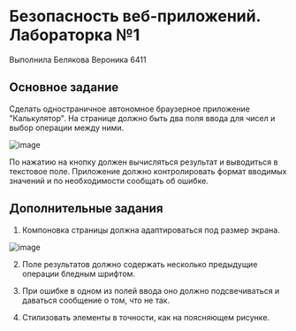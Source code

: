 # Безопасность веб-приложений. Лабораторка №1

Выполнила Белякова Вероника 6411

## Основное задание

Сделать одностраничное автономное браузерное приложение "Калькулятор".
На странице должно быть два поля ввода для чисел и выбор операции между ними.

![image](https://user-images.githubusercontent.com/573438/187915503-1ced3877-b5ea-45f8-8452-ef6b57749fd6.png)

По нажатию на кнопку должен вычисляться результат и выводиться в текстовое поле.
Приложение должно контролировать формат вводимых значений и по необходимости сообщать об ошибке.

## Дополнительные задания

1. Компоновка страницы должна адаптироваться под размер экрана.

![image](https://user-images.githubusercontent.com/573438/187915546-846c3d9d-fdef-4f38-8f2e-b2480708e14f.png)

2. Поле результатов должно содержать несколько предыдущие операции бледным шрифтом.

3. При ошибке в одном из полей ввода оно должно подсвечиваться и даваться сообщение о том, что не так.

4. Стилизовать элементы в точности, как на поясняющем рисунке.




